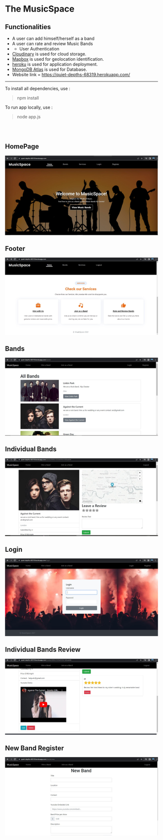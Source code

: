 #  The MusicSpace

## Functionalities
- A user can add himself/herself as a band 
- A user can rate and review  Music Bands
- - User Authentication
- [Cloudinary](https://cloudinary.com/) is used for cloud storage.
- [Mapbox](https://www.mapbox.com/) is used for geolocation identification.
- [heroku](https://www.heroku.com/) is used for application deployment.
- [MongoDB Atlas](https://www.mongodb.com/cloud/atlas) is used for Database.
- Website link = https://quiet-depths-68319.herokuapp.com/

___

To install all dependencies, use :
> npm install

To run app locally, use :
> node app.js

<br>
<br>

## HomePage
![Project Image](https://github.com/raunak222/MusicSpace/blob/main/images/front_musicspace.JPG)

## Footer
![Project Image](https://github.com/raunak222/MusicSpace/blob/main/images/dropdown_musicspace.JPG)

## Bands
![Project Image](https://github.com/raunak222/MusicSpace/blob/main/images/bands_musicspace.JPG)

## Individual Bands
![Project Image](https://github.com/raunak222/MusicSpace/blob/main/images/bands_in.JPG)

## Login
![Project Image](https://github.com/raunak222/MusicSpace/blob/main/images/login_musicspace.JPG)

## Individual Bands Review
![Project Image](https://github.com/raunak222/MusicSpace/blob/main/images/review.JPG)

## New Band Register 
![Project Image](https://github.com/raunak222/MusicSpace/blob/main/images/new_band.JPG)
